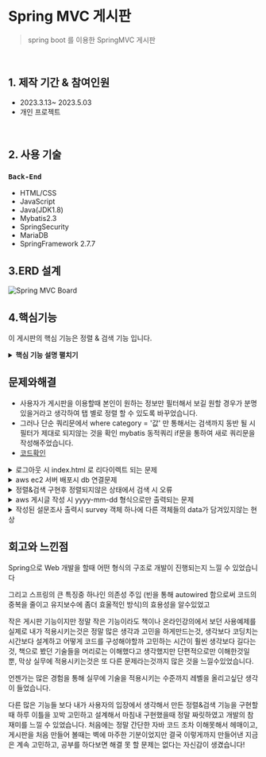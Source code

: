 # Spring MVC 게시판
> spring boot 를 이용한 SpringMVC 게시판

</br>

## 1. 제작 기간 & 참여인원
- 2023.3.13~ 2023.5.03
- 개인 프로젝트
</br>

## 2. 사용 기술

### `Back-End`
  - HTML/CSS 
  - JavaScript
  - Java(JDK1.8)
  - Mybatis2.3
  - SpringSecurity
  - MariaDB
  - SpringFramework 2.7.7

## 3.ERD 설계 

![Spring MVC Board](https://github.com/GukSense/lcomputerstudytwo-1/assets/101082667/d19531b9-749b-4094-8c19-512f16bce715)

## 4.핵심기능
이 게시판의 핵심 기능은 정렬 & 검색 기능 입니다.
<details>
<summary><b>핵심 기능 설명 펼치기</b></summary>
<div markdown="1">

### 전체 흐름
![설계도](https://github.com/GukSense/lcomputerstudytwo-1/assets/101082667/9da8b872-b5b1-4c64-860e-a41070b6c41c)

### 4-1. VIEW
- 게시판 리스트에서 탭 클릭시 정렬 [코드확인](https://github.com/GukSense/lcomputerstudytwo-1/blob/main/src/main/webapp/WEB-INF/views/board/boardList.jsp#L36)
 - view 화면단에서 카테고리를 클릭 할시 카테고리 data를 url에 담아서 보냅니다.
- 게시판 리스트에서 검색 할 데이터요청 [코드확인](https://github.com/GukSense/lcomputerstudytwo-1/blob/main/src/main/webapp/WEB-INF/views/board/boardList.jsp#L79)
 -  form 태그를 통해 data를 요청

### 4-2 Controller
- 요청처리 [코드확인](https://github.com/GukSense/lcomputerstudytwo-1/blob/main/src/main/java/com/lcomputerstudy/example/controller/BoardController.java#L31)
 - 컨트롤러는 요청받은 데이터를 pagination 객체에 담아서 service 로직으로 보냅니다.

### 4-3 Service
- 서비스는 controller 에서 넘겨받은 pagination 객체를 mapper 로 넘겨줍니다. [코드확인](https://github.com/GukSense/lcomputerstudytwo-1/blob/main/src/main/java/com/lcomputerstudy/example/service/BoardServiceImpl.java#L22)

### 4-4 Mapper 
- Mapper 는 mybatis 를 사용하여 xml로 쿼리르 분리해주었습니다. [코드확인](https://github.com/GukSense/lcomputerstudytwo-1/blob/main/src/main/resources/mapper/BoardMapper.xml#L27)
 - db 데이터가 담긴 자바객체를 다시 model 을통해 viewResolver 로 data를 처리합니다. [코드확인](https://github.com/GukSense/lcomputerstudytwo-1/blob/main/src/main/java/com/lcomputerstudy/example/controller/BoardController.java#L49)
</div>
</details>

## 문제와해결
- 사용자가 게시판을 이용할때 본인이 원하는 정보만 필터해서 보길 원할 경우가 분명 있을거라고 생각하여 탭 별로 정렬 할 수 있도록 바꾸었습니다.
 - 그러나 단순 쿼리문에서 where category = '값' 만 통해서는 검색까지 동반 될 시 필터가 제대로 되지않는 것을 확인 mybatis 동적쿼리 if문을 통하여 새로 쿼리문을 작성해주었습니다.
 - [코드확인](https://github.com/GukSense/lcomputerstudytwo-1/blob/main/src/main/resources/mapper/BoardMapper.xml#L27)
<details>
<summary> 로그아웃 시 index.html 로 리다이렉트 되는 문제 </summary>
<div markdown="1">
	
```
  .logoutSuccessHandler((request, response, authentication) -> {
	String refererUrl = request.getHeader("Referer");
	response.sendRedirect(refererUrl);
  })
```
- SecurityConfig에 configure 메서드에 logoutSucceHandelr 로 request.getHeader 을 redirect 시키는방법으로 해결
</div>
</details> 
<details>
<summary>aws ec2 서버 배포시 db 연결문제  </summary>
<div markdown="1">
	- springframework.boot 2.7.9 에서 2.7.7 로 다운했더니 해결
</div>
</details> 

<details>
<summary> 정렬&검색 구현후 정렬되지않은 상태에서 검색 시 오류 </summary>
<div markdown="1">
	
```
		<c:if test="${not empty pagination.search.category }">
			<input type="hidden" value="${pagination.search.category }" name="category">
		</c:if>
```
- 간단하게 category 값이 존재할때만 값을 보내주도록 설정해주었다.
</div>
</details> 

<details>
<summary>aws 게시글 작성 시 yyyy-mm-dd 형식으로만 출력되는 문제   </summary>
<div markdown="1">
	
```
	
						CASE 	WHEN 	(DATE_FORMAT(NOW(),'%Y-%m-%d') = DATE_FORMAT(b_datetime,'%Y-%m-%d'))
						THEN		(DATE_FORMAT(b_datetime,'%H:%i'))
						ELSE 		(DATE_FORMAT(b_datetime,'%Y-%m-%d'))
						END
						) as bDateTime
```
- case when 을 사용하여 해결해주었다.

</div>
</details> 

<details>
<summary>작성된 설문조사 출력시 survey 객체 하나에 다른 객체들의 data가 담겨있지않는 현상 </summary>
<div markdown="1">
```

	public Survey respondSurvey(Survey survey) {
		Survey resultSurvey = surveymapper.getSurvey(survey);
			
		resultSurvey.setQuestions(surveymapper.getQuestions(survey));
			for(Question question : resultSurvey.getQuestions()) {
				question.setsIdx(survey.getsIdx());
				question.setItems(surveymapper.getItems(question));			
			}
	
	   	return resultSurvey;
	}
-서비스 로직에서 mybatis 를 통해 데이터를 얻은 객체들을 forEach 문으로 객체에 data들을 담는것에 성
</div>
</details>

## 회고와 느낀점

Spring으로 Web 개발을 할때 어떤 형식의 구조로 개발이 진행되는지 느낄 수 있었습니다

그리고 스프링의 큰 특징중 하나인 의존성 주입 (빈을 통해 autowired 함으로써 코드의 중복을 줄이고 유지보수에 좀더 효울적인 방식)의 효용성을 알수있었고

작은 게시판 기능이지만 정말 작은 기능이라도 책이나 온라인강의에서 보던 사용예제를 실제로 내가 적용시키는것은 정말 많은 생각과 고민을 하게만드는것,
생각보다 코딩치는 시간보다 설계하고 어떻게 코드를 구성해야할까 고민하는 시간이 훨씬 생각보다 길다는 것,
책으로 봤던 기술들을 머리로는 이해했다고 생각했지만 단편적으로만 이해한것일 뿐, 막상 실무에 적용시키는것은 또 다른 문제라는것까지 많은 것을 느낄수있었습니다.

언젠가는 많은 경험을 통해 실무에 기술을 적용시키는 수준까지 레벨을 올리고싶단 생각이 들었습니다.


다른 많은 기능들 보다 내가 사용자의 입장에서 생각해서 만든 정렬&검색 기능을 구현할때 하루 이틀을 꼬박 고민하고 설계해서 마침내 구현했을때 정말 짜릿하였고 개발의 참 재미를 느낄 수 있었습니다.
처음에는 정말 간단한 자바 코드 조차 이해못해서 헤매이고, 게시판을 처음 만들어 볼때는 벽에 마주한 기분이었지만 결국 이렇게까지 만들어낸 지금은 계속 고민하고, 공부를 하다보면 해결 못 할 문제는 없다는 자신감이 생겼습니다!

